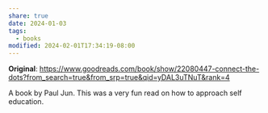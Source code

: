 ```yaml
---
share: true
date: 2024-01-03
tags:
  - books
modified: 2024-02-01T17:34:19-08:00
---
```

**Original**: https://www.goodreads.com/book/show/22080447-connect-the-dots?from_search=true&from_srp=true&qid=yDAL3uTNuT&rank=4

A book by Paul Jun. This was a very fun read on how to approach self education.
